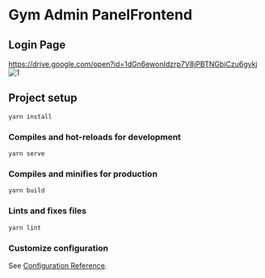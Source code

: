# Gym Admin PanelFrontend


## Login Page
https://drive.google.com/open?id=1dGn6ewonIdzrp7V8jPBTNGbiCzu6gykj
![1](https://drive.google.com/uc?export=view&id=1dGn6ewonIdzrp7V8jPBTNGbiCzu6gykj)





## Project setup
```
yarn install
```

### Compiles and hot-reloads for development
```
yarn serve
```

### Compiles and minifies for production
```
yarn build
```

### Lints and fixes files
```
yarn lint
```

### Customize configuration
See [Configuration Reference](https://cli.vuejs.org/config/).
